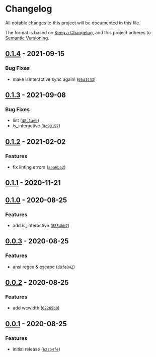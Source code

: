 # Changelog

All notable changes to this project will be documented in this file.

The format is based on [Keep a Changelog], and this project adheres to
[Semantic Versioning].

## [0.1.4] - 2021-09-15

### Bug Fixes

- make isInteractive sync again! ([`65d1443`])

## [0.1.3] - 2021-09-08

### Bug Fixes

- lint ([`48c1aeb`])
- is_interactive ([`0c98197`])

## [0.1.2] - 2021-02-02

### Features

- fix linting errors ([`aaa6ba2`])

## [0.1.1] - 2020-11-21

## [0.1.0] - 2020-08-25

### Features

- add is_interactive ([`0554bb7`])

## [0.0.3] - 2020-08-25

### Features

- ansi regex & escape ([`d0fe042`])

## [0.0.2] - 2020-08-25

### Features

- add wcwidth ([`62265b0`])

## [0.0.1] - 2020-08-25

### Features

- initial release ([`b22b4fe`])

[keep a changelog]: https://keepachangelog.com/en/1.0.0/
[semantic versioning]: https://semver.org/spec/v2.0.0.html
[0.1.4]: https://github.com/denosaurs/tty/compare/0.1.3...0.1.4
[`65d1443`]: https://github.com/denosaurs/tty/commit/65d1443d9fe9cfc7dee185504cad602959ce868b
[0.1.3]: https://github.com/denosaurs/tty/compare/0.1.2...0.1.3
[`48c1aeb`]: https://github.com/denosaurs/tty/commit/48c1aeb022917bab4c90ca7ef9d766a177c2bca1
[`0c98197`]: https://github.com/denosaurs/tty/commit/0c98197d23785f454a9736e0db9fa8262fbdc1fa
[0.1.2]: https://github.com/denosaurs/tty/compare/0.1.1...0.1.2
[`aaa6ba2`]: https://github.com/denosaurs/tty/commit/aaa6ba2e6793c667c917e07fe67c4c325bcb40bc
[0.1.1]: https://github.com/denosaurs/tty/compare/0.1.0...0.1.1
[0.1.0]: https://github.com/denosaurs/tty/compare/0.0.3...0.1.0
[`0554bb7`]: https://github.com/denosaurs/tty/commit/0554bb7739d3de424bfaa5b793e002e8f72cf0d2
[0.0.3]: https://github.com/denosaurs/tty/compare/0.0.2...0.0.3
[`d0fe042`]: https://github.com/denosaurs/tty/commit/d0fe042e068ebb234cb2526c916093b0b7b5578e
[0.0.2]: https://github.com/denosaurs/tty/compare/0.0.1...0.0.2
[`62265b0`]: https://github.com/denosaurs/tty/commit/62265b01fda55309d2e21525dad94e28083eee6e
[0.0.1]: https://github.com/denosaurs/tty/compare/0.0.1
[`b22b4fe`]: https://github.com/denosaurs/tty/commit/b22b4fe732b48231d7d8bc0425d2af75e1c8d717

